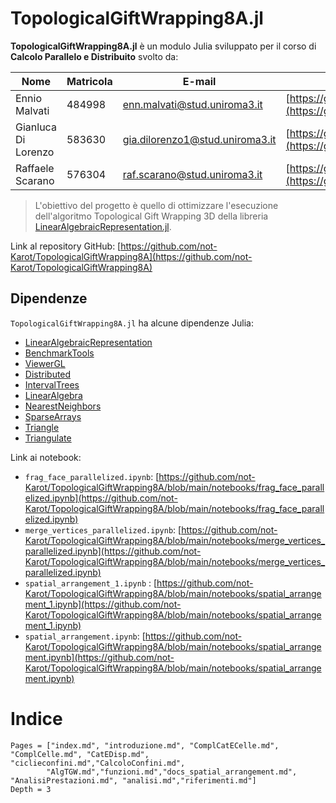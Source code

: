# TopologicalGiftWrapping8A.jl

**TopologicalGiftWrapping8A.jl** è un modulo Julia
sviluppato per il corso di **Calcolo Parallelo e Distribuito** svolto da:

| Nome | Matricola | E-mail | Profilo Github |
| --- | --- | --- | --- |
| Ennio Malvati | 484998 | enn.malvati@stud.uniroma3.it | [https://github.com/Ennio28](https://github.com/Ennio28) |
| Gianluca Di Lorenzo | 583630 | gia.dilorenzo1@stud.uniroma3.it | [https://github.com/CostaG25](https://github.com/CostaG25) |
| Raffaele Scarano | 576304 | raf.scarano@stud.uniroma3.it | [https://github.com/not-Karot](https://github.com/not-Karot) |

> L'obiettivo del progetto è quello di ottimizzare l'esecuzione dell'algoritmo Topological Gift
> Wrapping 3D della libreria [LinearAlgebraicRepresentation.jl](https://github.com/cvdlab/LinearAlgebraicRepresentation.jl).



Link al repository GitHub: [https://github.com/not-Karot/TopologicalGiftWrapping8A](https://github.com/not-Karot/TopologicalGiftWrapping8A)
## Dipendenze

`TopologicalGiftWrapping8A.jl` ha alcune dipendenze Julia:

- [LinearAlgebraicRepresentation](https://cvdlab.github.io/LinearAlgebraicRepresentation.jl)
- [BenchmarkTools](https://github.com/JuliaCI/BenchmarkTools.jl)
- [ViewerGL](https://github.com/cvdlab/ViewerGL.jl)
- [Distributed](https://docs.julialang.org/en/v1/stdlib/Distributed/)
- [IntervalTrees](https://github.com/BioJulia/IntervalTrees.jl)
- [LinearAlgebra](https://docs.julialang.org/en/v1/stdlib/LinearAlgebra/)
- [NearestNeighbors](https://github.com/KristofferC/NearestNeighbors.jl)
- [SparseArrays](https://docs.julialang.org/en/v1/stdlib/SparseArrays/)
- [Triangle](https://github.com/cvdlab/Triangle.jl)
- [Triangulate](https://github.com/JuliaGeometry/Triangulate.jl)


Link ai notebook:
- `frag_face_parallelized.ipynb`: [https://github.com/not-Karot/TopologicalGiftWrapping8A/blob/main/notebooks/frag_face_parallelized.ipynb](https://github.com/not-Karot/TopologicalGiftWrapping8A/blob/main/notebooks/frag_face_parallelized.ipynb)
- `merge_vertices_parallelized.ipynb`: [https://github.com/not-Karot/TopologicalGiftWrapping8A/blob/main/notebooks/merge_vertices_parallelized.ipynb](https://github.com/not-Karot/TopologicalGiftWrapping8A/blob/main/notebooks/merge_vertices_parallelized.ipynb)
- `spatial_arrangement_1.ipynb` : [https://github.com/not-Karot/TopologicalGiftWrapping8A/blob/main/notebooks/spatial_arrangement_1.ipynb](https://github.com/not-Karot/TopologicalGiftWrapping8A/blob/main/notebooks/spatial_arrangement_1.ipynb)
- `spatial_arrangement.ipynb`: [https://github.com/not-Karot/TopologicalGiftWrapping8A/blob/main/notebooks/spatial_arrangement.ipynb](https://github.com/not-Karot/TopologicalGiftWrapping8A/blob/main/notebooks/spatial_arrangement.ipynb)

# Indice

```@contents
Pages = ["index.md", "introduzione.md", "ComplCatECelle.md", "ComplCelle.md", "CatEDisp.md", "ciclieconfini.md","CalcoloConfini.md",
        "AlgTGW.md","funzioni.md","docs_spatial_arrangement.md", "AnalisiPrestazioni.md", "analisi.md","riferimenti.md"]
Depth = 3
```